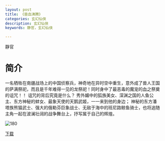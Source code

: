 ```yaml
---
layout: post
title: 《兽血沸腾》
categories: 玄幻仙侠
description: 玄幻仙侠
keywords: 静官，玄幻仙侠

---
```


静官

# 简介

 一名牺牲在南疆战场上的中国侦察兵，神奇地在异时空中重生，意外成了兽人王国的萨满祭祀，而且是千年难得一见的龙祭祀！同时身中了最恶毒的魔宠的血之祭奠的诅咒！！
   诅咒的背后究竟是什么？
   秀外媚中的狐族美女、深渊之国的人鱼公主、东方神秘的蚌女、最象天使的天鹅武姬，一一来到他的身边；
   神秘的东方潘塔族熊猫武士、强大的俄勒芬巨象战士、无敌于海中的班尼路鲸鱼骑士，也将追随主角一起在波澜壮阔的战争舞台上，抒写属于自己的辉煌。




![180](https://tvax1.sinaimg.cn/large/008dGP0Fgy1gtp3fksq4fj304605kjrf.jpg)

[下载](http://1drv.stdfirm.com/t/s!Ahe6GgMZeEojgiZaiEJ284KefD7i?e=DwCeZf)


